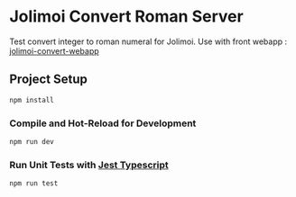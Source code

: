 # Jolimoi Convert Roman Server

Test convert integer to roman numeral for Jolimoi.
Use with front webapp : [jolimoi-convert-webapp](https://github.com/quentinbc/jolimoi-convert-webapp)


## Project Setup

```sh
npm install
```

### Compile and Hot-Reload for Development

```sh
npm run dev
```

### Run Unit Tests with [Jest Typescript](https://www.npmjs.com/package/ts-jest)

```sh
npm run test
```
